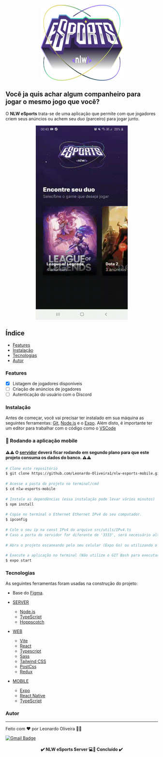   <p align="center">
    <a href="https://unform.dev">
      <img src="nlw-esports.svg" height="250" width="275" alt="Unform" />
    </a>
  </p>

  
  ## Você ja quis achar algum companheiro para jogar o mesmo jogo que você? 
  O __NLW eSports__ trata-se de uma aplicação que permite com que jogadores criem seus anúncios ou achem seu _duo_ (parceiro) para jogar junto.
  
  <p align="center">
    <img src="readmeMobile.gif"/>
  </p>

## Índice
* [Features](#features)
* [Instalação](#instalação)
* [Tecnologias](#tecnologias)
* [Autor](#autor)

### Features

- [x] Listagem de jogadores disponíveis
- [ ] Criação de anúncios de jogadores
- [ ] Autenticação do usuário com o Discord

### Instalação

Antes de começar, você vai precisar ter instalado em sua máquina as seguintes ferramentas:
[Git](https://git-scm.com), [Node.js](https://nodejs.org/en/) e o [Expo](https://expo.dev/). 
Além disto, é importante ter um editor para trabalhar com o código como o [VSCode](https://code.visualstudio.com/)

### 📱 Rodando a aplicação mobile

#### ⚠️⚠️ O <a href="https://github.com/Leonardo-Oliveira1/nlw-esports-server">servidor</a> deverá ficar rodando em segundo plano para que este projeto consuma os dados do banco. ⚠️⚠️

```bash
# Clone este repositório
$ git clone https://github.com/Leonardo-Oliveira1/nlw-esports-mobile.git

# Acesse a pasta do projeto no terminal/cmd
$ cd nlw-esports-mobile

# Instale as dependências (essa instalação pode levar vários minutos)
$ npm install

# Copie no terminal o Ethernet Ethernet IPv4 do seu computador.
$ ipconfig

# Cole o seu ip na const IPv4 do arquivo src/utils/IPv4.ts
# Caso a porta do servidor for diferente de '3333', será necessário alterar a const Port no mesmo diretório acima.

# Abra o projeto escaneando pelo seu celular (Expo Go) ou utilizando o Android Studio e aguarde a instalação

# Execute a aplicação no terminal (Não utilize o GIT Bash para executar esse comando)
$ expo start

```

### Tecnologias

As seguintes ferramentas foram usadas na construção do projeto:

- Base do [Figma](https://www.figma.com/community/file/1150897317533332617).

- <a href="https://github.com/Leonardo-Oliveira1/nlw-esports-server">SERVER</a>
  - [Node.js](https://nodejs.org/en/)
  - [TypeScript](https://www.typescriptlang.org/)
  - [Hoppscotch](https://hoppscotch.io/)
  
- <a href="https://github.com/Leonardo-Oliveira1/nlw-esports-web">WEB</a>
  - [Vite](https://vitejs.dev/)
  - [React](https://reactjs.org/)
  - [Typescript](https://www.typescriptlang.org/)
  - [Sass](https://sass-lang.com/)
  - [Tailwind CSS](https://tailwindcss.com/)
  - [PostCss](https://postcss.org/)
  - [Redux](https://redux.js.org/)
  
- <a href="https://github.com/Leonardo-Oliveira1/nlw-esports-mobile">MOBILE</a>
  - [Expo](https://expo.io/)
  - [React Native](https://reactnative.dev/)
  - [TypeScript](https://www.typescriptlang.org/)


### Autor
---

Feito com ❤️ por Leonardo Oliveira 👋🏽 

[![Gmail Badge](https://img.shields.io/badge/-oleonardo78@gmail.com-c14438?style=flat-square&logo=Gmail&logoColor=white&link=mailto:oleonardo78@gmail.com)](mailto:oleonardo78@gmail.com)

<h4 align="center"> 
✔️  NLW eSports Server 💻🚀 Concluído  ✔️
</h4>

